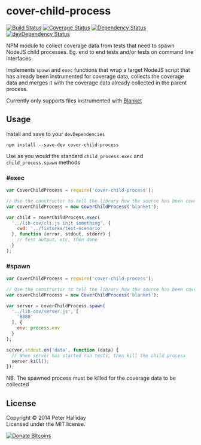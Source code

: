cover-child-process
===================

[![Build Status](https://travis-ci.org/pghalliday/cover-child-process.png)](https://travis-ci.org/pghalliday/cover-child-process)
[![Coverage Status](https://coveralls.io/repos/pghalliday/cover-child-process/badge.png)](https://coveralls.io/r/pghalliday/cover-child-process)
[![Dependency Status](https://david-dm.org/pghalliday/cover-child-process.png?theme=shields.io)](https://david-dm.org/pghalliday/cover-child-process)
[![devDependency Status](https://david-dm.org/pghalliday/cover-child-process/dev-status.png?theme=shields.io)](https://david-dm.org/pghalliday/cover-child-process#info=devDependencies)

NPM module to collect coverage data from tests that need to spawn NodeJS child processes. Eg. end to end tests and/or tests on command line interfaces

Implements `spawn` and `exec` functions that wrap a target NodeJS script that has already been instrumented for coverage data, collects the coverage data and merges it with the coverage data already collected in the parent process.

Currently only supports files instrumented with [Blanket](https://www.npmjs.org/package/blanket)

Usage
-----

Install and save to your `devDependencies`

```
npm install --save-dev cover-child-process
```

Use as you would the standard `child_process.exec` and `child_process.spawn` methods

### #exec

```javascript
var CoverChildProcess = require('cover-child-process');

// Use the constructor to tell the library how the source has been covered
var coverChildProcess = new CoverChildProcess('blanket');

var child = coverChildProcess.exec(
  '../lib-cov/cli.js init something', {
    cwd: '../fixtures/test-scenario'
  }, function (error, stdout, stderr) {
    // Test output, etc, then done
  }
);
```

### #spawn

```javascript
var CoverChildProcess = require('cover-child-process');

// Use the constructor to tell the library how the source has been covered
var coverChildProcess = new CoverChildProcess('blanket');

var server = coverChildProcess.spawn(
  '../lib-cov/server.js', [
    '8080'
  ], {
    env: process.env
  }
);

server.stdout.on('data', function (data) {
  // When server has started run tests, then kill the child process
  server.kill();
});
```

NB. The spawned process must be killed for the coverage data to be collected

License
-------

Copyright &copy; 2014 Peter Halliday  
Licensed under the MIT license.

[![Donate Bitcoins](https://coinbase.com/assets/buttons/donation_large-6ec72b1a9eec516944e50a22aca7db35.png)](https://coinbase.com/checkouts/9d121c0321590556b32241bbe7960362)
